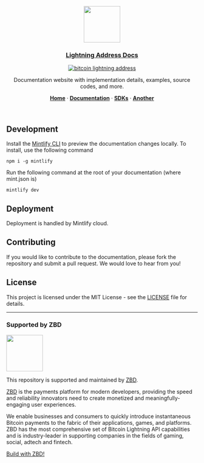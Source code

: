 <p align="center">
  <a href="https://lightningaddress.com">
    <img src="https://i.imgur.com/0m2Dk53.png" height="96">
    <h3 align="center">Lightning Address Docs</h3>
  </a>
</p>

<div align="center">

[![bitcoin lightning address](https://img.shields.io/badge/Bitcoin-Lightning%20Address-blue?style=for-the-badge&logo=bitcoin)](https://lightningaddress.com)

</div>

<p align="center">
  Documentation website with implementation details, examples, source codes, and more.
</p>

<p align="center">
  <a href="https://lightningaddress.com"><strong>Home</strong></a> ·
  <a href="https://docs.lightningaddress.com"><strong>Documentation</strong></a> ·
  <a href="https://docs.lightningaddress.com"><strong>SDKs</strong></a> ·
  <a href="https://docs.lightningaddress.com"><strong>Another</strong></a>
</p>
<br/>

## Development

Install the [Mintlify CLI](https://www.npmjs.com/package/mintlify) to preview the documentation changes locally. To install, use the following command

```
npm i -g mintlify
```

Run the following command at the root of your documentation (where mint.json is)

```
mintlify dev
```

## Deployment

Deployment is handled by Mintlify cloud.

## Contributing

If you would like to contribute to the documentation, please fork the repository and submit a pull request. We would love to hear from you!

## License

This project is licensed under the MIT License - see the [LICENSE](LICENSE) file for details.

-----------

### Supported by ZBD

<p align="left">
  <a href="https://zebedee.io">
    <img src="https://avatars.githubusercontent.com/u/54384134?s=200&v=4" height="96">
  </a>
</p>

This repository is supported and maintained by [ZBD](https://zebedee.io).

[ZBD](https://zebedee.io) is the payments platform for modern developers, providing the speed and reliability innovators need to create monetized and meaningfully-engaging user experiences.

We enable businesses and consumers to quickly introduce instantaneous Bitcoin payments to the fabric of their applications, games, and platforms. ZBD has the most comprehensive set of Bitcoin Lightning API capabilities and is industry-leader in supporting companies in the fields of gaming, social, adtech and fintech.

[Build with ZBD!](https://dashboard.zebedee.io/signup)
